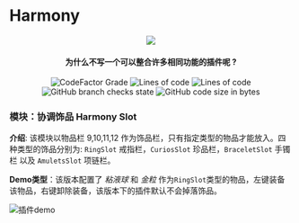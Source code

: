 # Harmony
<p align="center">
<img src = "https://user-images.githubusercontent.com/39553613/145566584-494920e6-bdac-4c23-985d-9d00187c90e1.jpg">
</p>

<h4 align="center">为什么不写一个可以整合许多相同功能的插件呢 ?</h4>

<p align="center">
<img alt="CodeFactor Grade" src="https://img.shields.io/codefactor/grade/github/Caishangqi/Harmony">
<img alt="Lines of code" src="https://img.shields.io/tokei/lines/github/Caishangqi/Harmony">
<img alt="Lines of code" src="https://img.shields.io/badge/paper-1.17.1-green">
<img alt="GitHub branch checks state" src="https://img.shields.io/github/checks-status/Caishangqi/Harmony/master?label=build">
<img alt="GitHub code size in bytes" src="https://img.shields.io/github/languages/code-size/Caishangqi/Harmony">
</p>




### 模块：协调饰品 Harmony Slot
**介绍**: 该模块以物品栏 9,10,11,12 作为饰品栏，只有指定类型的物品才能放入。四种类型的饰品分别为: `RingSlot` 戒指栏，`CuriosSlot` 珍品栏，`BraceletSlot` 手镯栏 以及 `AmuletsSlot` 项链栏。

**Demo类型**：该版本配置了 _粘液球_ 和 _金粒_ 作为`RingSlot`类型的物品，左键装备该物品，右键卸除装备，该版本下的插件默认不会掉落饰品。

![插件demo](https://user-images.githubusercontent.com/39553613/147332281-07ccc95b-0032-486d-b210-5a430d7767ff.gif) 
